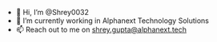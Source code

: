 - 👋 Hi, I’m @Shrey0032
- 🌱 I’m currently working in Alphanext Technology Solutions
- 📫 Reach out to me on shrey.gupta@alphanext.tech

<!---
Shrey0032/Shrey0032 is a ✨ special ✨ repository because its `README.md` (this file) appears on your GitHub profile.
You can click the Preview link to take a look at your changes.
--->
